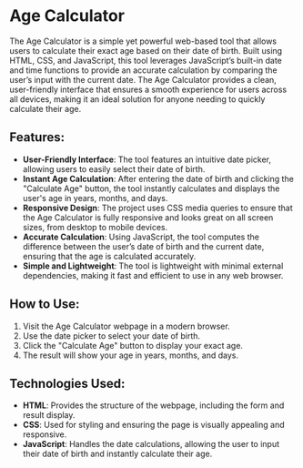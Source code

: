 # Age Calculator

The Age Calculator is a simple yet powerful web-based tool that allows users to calculate their exact age based on their date of birth. Built using HTML, CSS, and JavaScript, this tool leverages JavaScript’s built-in date and time functions to provide an accurate calculation by comparing the user’s input with the current date. The Age Calculator provides a clean, user-friendly interface that ensures a smooth experience for users across all devices, making it an ideal solution for anyone needing to quickly calculate their age.

## Features:
- **User-Friendly Interface**: The tool features an intuitive date picker, allowing users to easily select their date of birth.
- **Instant Age Calculation**: After entering the date of birth and clicking the "Calculate Age" button, the tool instantly calculates and displays the user's age in years, months, and days.
- **Responsive Design**: The project uses CSS media queries to ensure that the Age Calculator is fully responsive and looks great on all screen sizes, from desktop to mobile devices.
- **Accurate Calculation**: Using JavaScript, the tool computes the difference between the user’s date of birth and the current date, ensuring that the age is calculated accurately.
- **Simple and Lightweight**: The tool is lightweight with minimal external dependencies, making it fast and efficient to use in any web browser.

## How to Use:
1. Visit the Age Calculator webpage in a modern browser.
2. Use the date picker to select your date of birth.
3. Click the "Calculate Age" button to display your exact age.
4. The result will show your age in years, months, and days.

## Technologies Used:
- **HTML**: Provides the structure of the webpage, including the form and result display.
- **CSS**: Used for styling and ensuring the page is visually appealing and responsive.
- **JavaScript**: Handles the date calculations, allowing the user to input their date of birth and instantly calculate their age.




